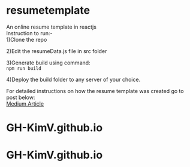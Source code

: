 # resumetemplate
An online resume template in reactjs  
Instruction to run:-  
1)Clone the repo  

2)Edit the resumeData.js file in src folder  

3)Generate build using command:  
 ```npm run build```
 
4)Deploy the build folder to any server of your choice. 

For detailed instructions on how the resume template was created go to post below:  
[Medium Article](https://medium.com/technoetics/create-a-developer-portfolio-using-reactjs-d34ea1bfb18e)
# GH-KimV.github.io
# GH-KimV.github.io
